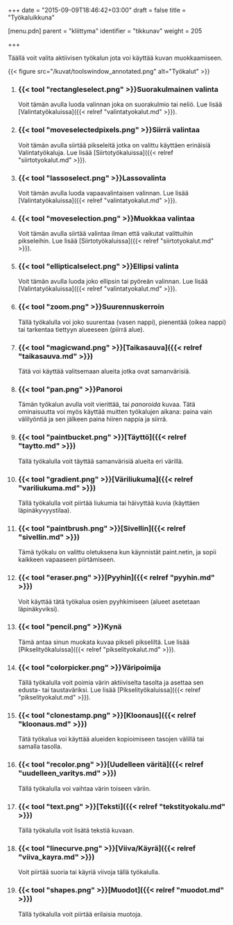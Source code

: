 +++
date = "2015-09-09T18:46:42+03:00"
draft = false
title = "Työkaluikkuna"

[menu.pdn]
    parent = "kliittyma"
    identifier = "tikkunav"
    weight = 205

+++

Täällä voit valita aktiivisen työkalun jota voi käyttää kuvan muokkaamiseen.

{{< figure src="/kuvat/toolswindow_annotated.png" alt="Työkalut" >}}

1. ### {{< tool "rectangleselect.png" >}}Suorakulmainen valinta

    Voit tämän avulla luoda valinnan joka on suorakulmio tai neliö. Lue lisää [Valintatyökaluissa]({{< relref "valintatyokalut.md" >}}).

1. ### {{< tool "moveselectedpixels.png" >}}Siirrä valintaa

    Voit tämän avulla siirtää pikseleitä jotka on valittu käyttäen erinäisiä Valintatyökaluja. Lue lisää [Siirtotyökaluissa]({{< relref "siirtotyokalut.md" >}}).

1. ### {{< tool "lassoselect.png" >}}Lassovalinta

    Voit tämän avulla luoda vapaavalintaisen valinnan. Lue lisää [Valintatyökaluissa]({{< relref "valintatyokalut.md" >}}).

1. ### {{< tool "moveselection.png" >}}Muokkaa valintaa

    Voit tämän avulla siirtää valintaa ilman että vaikutat valittuihin pikseleihin. Lue lisää [Siirtotyökaluissa]({{< relref "siirtotyokalut.md" >}}).

1. ### {{< tool "ellipticalselect.png" >}}Ellipsi valinta

    Voit tämän avulla luoda joko ellipsin tai pyöreän valinnan. Lue lisää [Valintatyökaluissa]({{< relref "valintatyokalut.md" >}}).

1. ### {{< tool "zoom.png" >}}Suurennuskerroin

    Tällä työkalulla voi joko suurentaa (vasen nappi), pienentää (oikea nappi) tai tarkentaa tiettyyn alueeseen (piirrä alue).

1. ### {{< tool "magicwand.png" >}}[Taikasauva]({{< relref "taikasauva.md" >}})

    Tätä voi käyttää valitsemaan alueita jotka ovat samanvärisiä.

1. ### {{< tool "pan.png" >}}Panoroi

    Tämän työkalun avulla voit vierittää, tai *panoroida* kuvaa. Tätä ominaisuutta voi myös käyttää muitten työkalujen aikana: paina vain välilyöntiä
    ja sen jälkeen paina hiiren nappia ja siirrä.

1. ### {{< tool "paintbucket.png" >}}[Täyttö]({{< relref "taytto.md" >}})

    Tällä työkalulla voit täyttää samanvärisiä alueita eri värillä.

1. ### {{< tool "gradient.png" >}}[Väriliukuma]({{< relref "variliukuma.md" >}})

    Tällä työkalulla voit piirtää liukumia tai häivyttää kuvia (käyttäen läpinäkyvyystilaa).

1. ### {{< tool "paintbrush.png" >}}[Sivellin]({{< relref "sivellin.md" >}})

    Tämä työkalu on valittu oletuksena kun käynnistät paint.netin, ja sopii kaikkeen vapaaseen piirtämiseen.

1. ### {{< tool "eraser.png" >}}[Pyyhin]({{< relref "pyyhin.md" >}})

    Voit käyttää tätä työkalua osien pyyhkimiseen (alueet asetetaan läpinäkyviksi).

1. ### {{< tool "pencil.png" >}}Kynä

    Tämä antaa sinun muokata kuvaa pikseli pikseliltä. Lue lisää [Pikselityökaluissa]({{< relref "pikselityokalut.md" >}}).

1. ### {{< tool "colorpicker.png" >}}Väripoimija

    Tällä työkalulla voit poimia värin aktiiviselta tasolta ja asettaa sen edusta- tai taustaväriksi. Lue lisää [Pikselityökaluissa]({{< relref "pikselityokalut.md" >}}).

1. ### {{< tool "clonestamp.png" >}}[Kloonaus]({{< relref "kloonaus.md" >}})

    Tätä työkalua voi käyttää alueiden kopioimiseen tasojen välillä tai samalla tasolla.

1. ### {{< tool "recolor.png" >}}[Uudelleen väritä]({{< relref "uudelleen_varitys.md" >}})

    Tällä työkalulla voi vaihtaa värin toiseen väriin.

1. ### {{< tool "text.png" >}}[Teksti]({{< relref "tekstityokalu.md" >}})

    Tällä työkalulla voit lisätä tekstiä kuvaan.

1. ### {{< tool "linecurve.png" >}}[Viiva/Käyrä]({{< relref "viiva_kayra.md" >}})

    Voit piirtää suoria tai käyriä viivoja tällä työkalulla.

1. ### {{< tool "shapes.png" >}}[Muodot]({{< relref "muodot.md" >}})

    Tällä työkalulla voit piirtää erilaisia muotoja.
